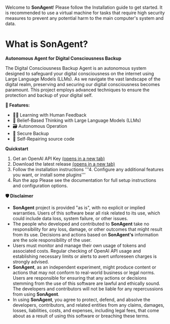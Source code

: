 Welcome to **SonAgent**! Please follow the Installation guide to get started.
It is recommended to use a virtual machine for tasks that require high security measures to prevent any potential harm to the main computer's system and data.


# What is SonAgent? 
**Autonomous Agent for Digital Consciousness Backup**

The Digital Consciousness Backup Agent is an autonomous system designed to safeguard your digital consciousness on the internet using Large Language Models (LLMs). As we navigate the vast landscape of the digital realm, preserving and securing our digital consciousness becomes paramount. This project employs advanced techniques to ensure the protection and backup of your digital self.

**🚀 Features:**
*	🙋‍♂️ Learning with Human Feedback
*	🧠 Belief-Based Thinking with Large Language Models (LLMs)
* 🗃️ Autonomous Operation
* 🔗 Secure Backup
* 🔌 Self-Repairing source code

**Quickstart**
1.	Get an OpenAI API Key [(opens in a new tab)](https://platform.openai.com/api-keys)
2.	Download the latest release [(opens in a new tab)](https://github.com/sonnhfit/SonAgent)
3.	Follow the installation instructions
'''4.	Configure any additional features you want, or install some plugins'''
5.	Run the app
Please see the documentation for full setup instructions and configuration options.

**🛡 Disclaimer**
* **SonAgent** project is provided "as is", with no explicit or implied warranties. Users of this software bear all risk related to its use, which could include data loss, system failure, or other issues.
* The people who developed and contributed to **SonAgent** take no responsibility for any loss, damage, or other outcomes that might result from its use. Decisions and actions based on **SonAgent's** information are the sole responsibility of the user.
* Users must monitor and manage their own usage of tokens and associated costs. Regular checking of OpenAI API usage and establishing necessary limits or alerts to avert unforeseen charges is strongly advised.
* **SonAgent**, as an independent experiment, might produce content or actions that may not conform to real-world business or legal norms. Users are responsible for ensuring that any actions or decisions stemming from the use of this software are lawful and ethically sound. The developers and contributors will not be liable for any repercussions from using **SonAgent**.
* In using **SonAgent**, you agree to protect, defend, and absolve the developers, contributors, and related entities from any claims, damages, losses, liabilities, costs, and expenses, including legal fees, that come about as a result of using this software or breaching these terms.
